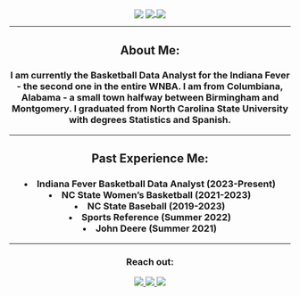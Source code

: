 <div align="center">  
  <img align="center" src="https://billyfryer.com/about/sidebar/avatar.jpg">
  <a href="#"><img align="center" src="https://github-readme-stats.vercel.app/api?username=billyfryer&hide=stars,issues&include_all_commits=true&count_private=true&show_icons=true&theme=react" />  </a>
  <a href="#"><img align="center" src="https://github-readme-stats.vercel.app/api/top-langs/?username=billyfryer&layout=compact&theme=react" /></a> 
  <hr>
  <h2>About Me:</h2>
  <h3>I am currently the Basketball Data Analyst for the Indiana Fever - the second one in the entire WNBA. I am from Columbiana, Alabama - a small town halfway between Birmingham and Montgomery. I graduated from North Carolina State University with degrees Statistics and Spanish.
  <hr>
  <h2>Past Experience Me:</h2>
    <h3>
<li> Indiana Fever Basketball Data Analyst (2023-Present) </li>
<li> NC State Women’s Basketball (2021-2023) </li>
<li> NC State Baseball (2019-2023) </li>
<li> Sports Reference (Summer 2022) </li>
<li> John Deere (Summer 2021) </li>
  </h3>
  <hr>
  <div>
    <h3>Reach out:</h3>
    <a href="[https://billyfryer.com/](https://billyfryer.com/)"><img src="https://img.shields.io/badge/-Personal_Website-000000?style=flat-square&logo=Coderwall&logoColor=white" />  </a>
    <a href="https://www.linkedin.com/in/billy-fryer/"><img src="https://img.shields.io/badge/-LinkedIn-0077B5?style=flat-square&logo=LinkedIn&logoColor=white" />  </a>
    <a href="https://github.com/billyfryer"><img src="https://img.shields.io/github/followers/manliestben?color=black&label=GitHub&logo=GitHub&logoColor=white&style=flat-square" />  </a>
  </div>



